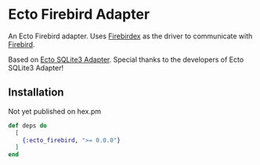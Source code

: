 # Ecto Firebird Adapter

An Ecto Firebird adapter. Uses [Firebirdex](https://github.com/nakagami/firebirdex)
as the driver to communicate with [Firebird](https://firebirdsql.org/).

Based on [Ecto SQLite3 Adapter](https://github.com/elixir-sqlite/ecto_sqlite3).
Special thanks to the developers of Ecto SQLite3 Adapter!

## Installation

Not yet published on hex.pm

```elixir
def deps do
  [
    {:ecto_firebird, ">= 0.0.0"}
  ]
end
```
